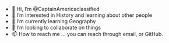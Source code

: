 - 👋 Hi, I’m @CaptainAmericaclassified
- 👀 I’m interested in History and learning about other people
- 🌱 I’m currently learning Geography
- 💞️ I’m looking to collaborate on things
- 📫 How to reach me ... you can reach through email, or GitHub.

<!---
CaptainAmericaclassified/CaptainAmericaclassified is a ✨ special ✨ repository because its `README.md` (this file) appears on your GitHub profile.
You can click the Preview link to take a look at your changes.
--->

